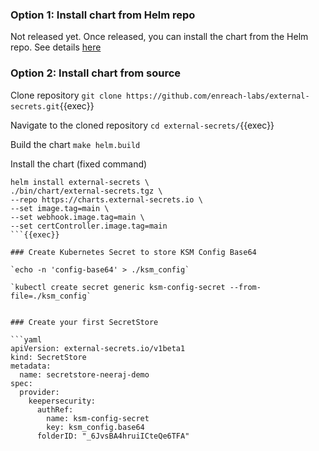 
### Option 1: Install chart from Helm repo

Not released yet.
Once released, you can install the chart from the Helm repo. See details [here](https://external-secrets.io/v0.7.2/provider/aws-secrets-manager/)

### Option 2: Install chart from source


Clone repository
`git clone https://github.com/enreach-labs/external-secrets.git`{{exec}}

Navigate to the cloned repository
`cd external-secrets/`{{exec}}

Build the chart
`make helm.build`

<!-- `helm install external-secrets \
./bin/chart/external-secrets.tgz \
-n external-secrets \
--create-namespace` -->


Install the chart (fixed command)
```
helm install external-secrets \
./bin/chart/external-secrets.tgz \
--repo https://charts.external-secrets.io \
--set image.tag=main \
--set webhook.image.tag=main \
--set certController.image.tag=main
```{{exec}}

### Create Kubernetes Secret to store KSM Config Base64

`echo -n 'config-base64' > ./ksm_config`

`kubectl create secret generic ksm-config-secret --from-file=./ksm_config`


### Create your first SecretStore
 
```yaml
apiVersion: external-secrets.io/v1beta1
kind: SecretStore
metadata:
  name: secretstore-neeraj-demo
spec:
  provider:
    keepersecurity:
      authRef:
        name: ksm-config-secret
        key: ksm_config.base64
      folderID: "_6JvsBA4hruiICteQe6TFA"
```


